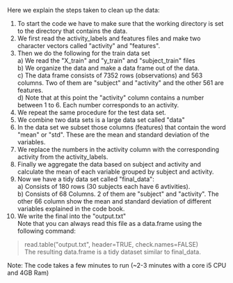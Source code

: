 Here we explain the steps taken to clean up the data:  

1) To start the code we have to make sure that the working directory is set to the directory that contains the data.  
2) We first read the activity_labels and features files and make two character vectors called "activity" and "features".  
3) Then we do the following for the train data set  
	a) We read the "X_train" and "y_train" and "subject_train" files  
	b) We organize the data and make a data frame out of the data.  
	c) The data frame consists of 7352 rows (observations) and 563 columns. Two of them are "subject" and "activity" and the other 561 are features.  
	d) Note that at this point the "activity" column contains a number between 1 to 6. Each number corresponds to an activity.  
4) We repeat the same procedure for the test data set.  
5) We combine two data sets is a large data set called "data"  
6) In the data set we subset those columns (features) that contain the word "mean" or "std". These are the mean and standard deviation of the variables.  
7) We replace the numbers in the activity column with the corresponding activity from the activity_labels.  
8) Finally we aggregate the data based on subject and activity and calculate the mean of each variable grouped by subject and activity.   
8) Now we have a tidy data set called "final_data":  
	a) Consists of 180 rows (30 subjects each have 6 avtivities).   
	b) Consists of 68 Columns. 2 of them are "subject" and "activity". The other 66 column show the mean and standard deviation of different variables explained in the code book.  
9) We write the final into the "output.txt"  
Note that you can always read this file as a data.frame using the following command:  
> read.table("output.txt", header=TRUE, check.names=FALSE)  
The resulting data.frame is a tidy dataset similar to final_data.  

Note: The code takes a few minutes to run (~2-3 minutes with a core i5 CPU and 4GB Ram)